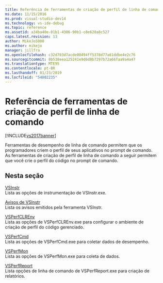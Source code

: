 ```yaml
---
title: Referência de ferramentas de criação de perfil de linha de comando | Microsoft Docs
ms.date: 11/15/2016
ms.prod: visual-studio-dev14
ms.technology: vs-ide-debug
ms.topic: reference
ms.assetid: a34ba40e-01b1-4386-90b1-c8e628a8c527
caps.latest.revision: 13
author: MikeJo5000
ms.author: mikejo
manager: jillfra
ms.openlocfilehash: c32d703d7acde00494ff5378d77a61ddbe4e2c76
ms.sourcegitcommit: 8b538eea125241e9d6d8b7297b72a66faa9a4a47
ms.translationtype: MTE95
ms.contentlocale: pt-BR
ms.lasthandoff: 01/23/2019
ms.locfileid: "54802235"
---
```

# <a name="command-line-profiling-tools-reference"></a>Referência de ferramentas de criação de perfil de linha de comando
[!INCLUDE[vs2017banner](../includes/vs2017banner.md)]

Ferramentas de desempenho de linha de comando permitem que os programadores criem o perfil de seus aplicativos no prompt de comando. As ferramentas de criação de perfil de linha de comando a seguir permitem que você crie o perfil do código no prompt de comando.  
  
## <a name="in-this-section"></a>Nesta seção  
 [VSInstr](../profiling/vsinstr.md)  
 Lista as opções de instrumentação de VSInstr.exe.  
  
 [Avisos de VSInstr](../profiling/vsinstr-warnings.md)  
 Lista os avisos emitidos pela ferramenta VSInstr.  
  
 [VSPerfCLREnv](../profiling/vsperfclrenv.md)  
 Lista as opções de VSPerfCLREnv.exe para configurar o ambiente de criação de perfil do código gerenciado.  
  
 [VSPerfCmd](../profiling/vsperfcmd.md)  
 Lista as opções de VSPerfCmd.exe para coletar dados de desempenho.  
  
 [VSPerfMon](../profiling/vsperfmon.md)  
 Lista as opções de VSPerfMon.exe para coleta de dados.  
  
 [VSPerfReport](../profiling/vsperfreport.md)  
 Lista opções de linha de comando de VSPerfReport.exe para criação de relatórios.
